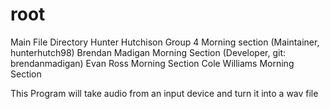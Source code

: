 # root
Main File Directory
Hunter Hutchison Group 4 Morning section (Maintainer, hunterhutch98)
Brendan Madigan Morning Section (Developer, git: brendanmadigan)
Evan Ross Morning Section 
Cole Williams Morning Section 

This Program will take audio from an input device and turn it into a wav file